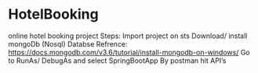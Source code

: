 # HotelBooking
online hotel booking project
Steps:
Import project on sts
Download/ install mongoDb (Nosql) Databse Refrence: https://docs.mongodb.com/v3.6/tutorial/install-mongodb-on-windows/
Go to  RunAs/ DebugAs and select SpringBootApp
By postman hit API’s
